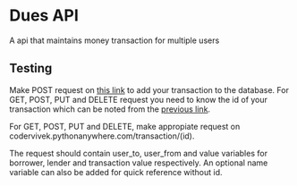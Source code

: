 # Dues API

A api that maintains money transaction for multiple users

## Testing

Make POST request on [this link](codervivek.pythonanywhere.com/transaction) to add your transaction to the database. For GET, POST, PUT and DELETE request you need to know the id of your transaction which can be noted from the [previous link](codervivek.pythonanywhere.com/transaction).

For GET, POST, PUT and DELETE, make appropiate request on codervivek.pythonanywhere.com/transaction/(id).

The request should contain user_to, user_from and value variables for borrower, lender and transaction value respectively. An optional name variable can also be added for quick reference without id.
